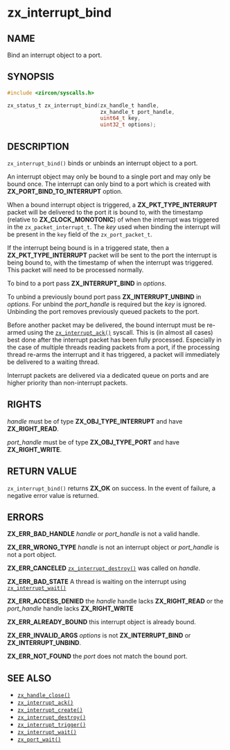 # zx_interrupt_bind

## NAME

<!-- Updated by update-docs-from-fidl, do not edit. -->

Bind an interrupt object to a port.

## SYNOPSIS

<!-- Updated by update-docs-from-fidl, do not edit. -->

```c
#include <zircon/syscalls.h>

zx_status_t zx_interrupt_bind(zx_handle_t handle,
                              zx_handle_t port_handle,
                              uint64_t key,
                              uint32_t options);
```

## DESCRIPTION

`zx_interrupt_bind()` binds or unbinds an interrupt object to a port.

An interrupt object may only be bound to a single port and may only be bound once.
The interrupt can only bind to a port which is created with **ZX_PORT_BIND_TO_INTERRUPT**
option.

When a bound interrupt object is triggered, a **ZX_PKT_TYPE_INTERRUPT** packet will
be delivered to the port it is bound to, with the timestamp (relative to **ZX_CLOCK_MONOTONIC**)
of when the interrupt was triggered in the `zx_packet_interrupt_t`.  The *key* used
when binding the interrupt will be present in the `key` field of the `zx_port_packet_t`.

If the interrupt being bound is in a triggered state, then a
**ZX_PKT_TYPE_INTERRUPT** packet will be sent to the port the interrupt is being bound to,
with the timestamp of when the interrupt was triggered. This packet will need
to be processed normally.

To bind to a port pass **ZX_INTERRUPT_BIND** in *options*.

To unbind a previously bound port pass **ZX_INTERRUPT_UNBIND** in *options*. For unbind the
*port_handle* is required but the *key* is ignored. Unbinding the port removes previously
queued packets to the port.

Before another packet may be delivered, the bound interrupt must be re-armed using the
[`zx_interrupt_ack()`] syscall.  This is (in almost all cases) best done after the interrupt
packet has been fully processed.  Especially in the case of multiple threads reading
packets from a port, if the processing thread re-arms the interrupt and it has triggered,
a packet will immediately be delivered to a waiting thread.

Interrupt packets are delivered via a dedicated queue on ports and are higher priority
than non-interrupt packets.

## RIGHTS

<!-- Updated by update-docs-from-fidl, do not edit. -->

*handle* must be of type **ZX_OBJ_TYPE_INTERRUPT** and have **ZX_RIGHT_READ**.

*port_handle* must be of type **ZX_OBJ_TYPE_PORT** and have **ZX_RIGHT_WRITE**.

## RETURN VALUE

`zx_interrupt_bind()` returns **ZX_OK** on success. In the event
of failure, a negative error value is returned.

## ERRORS

**ZX_ERR_BAD_HANDLE** *handle* or *port_handle* is not a valid handle.

**ZX_ERR_WRONG_TYPE** *handle* is not an interrupt object or *port_handle* is not a port object.

**ZX_ERR_CANCELED**  [`zx_interrupt_destroy()`] was called on *handle*.

**ZX_ERR_BAD_STATE**  A thread is waiting on the interrupt using [`zx_interrupt_wait()`]

**ZX_ERR_ACCESS_DENIED** the *handle* handle lacks **ZX_RIGHT_READ** or the *port_handle* handle
lacks **ZX_RIGHT_WRITE**

**ZX_ERR_ALREADY_BOUND** this interrupt object is already bound.

**ZX_ERR_INVALID_ARGS** *options* is not **ZX_INTERRUPT_BIND** or **ZX_INTERRUPT_UNBIND**.

**ZX_ERR_NOT_FOUND** the *port* does not match the bound port.

## SEE ALSO

 - [`zx_handle_close()`]
 - [`zx_interrupt_ack()`]
 - [`zx_interrupt_create()`]
 - [`zx_interrupt_destroy()`]
 - [`zx_interrupt_trigger()`]
 - [`zx_interrupt_wait()`]
 - [`zx_port_wait()`]

<!-- References updated by update-docs-from-fidl, do not edit. -->

[`zx_handle_close()`]: handle_close.md
[`zx_interrupt_ack()`]: interrupt_ack.md
[`zx_interrupt_create()`]: interrupt_create.md
[`zx_interrupt_destroy()`]: interrupt_destroy.md
[`zx_interrupt_trigger()`]: interrupt_trigger.md
[`zx_interrupt_wait()`]: interrupt_wait.md
[`zx_port_wait()`]: port_wait.md
